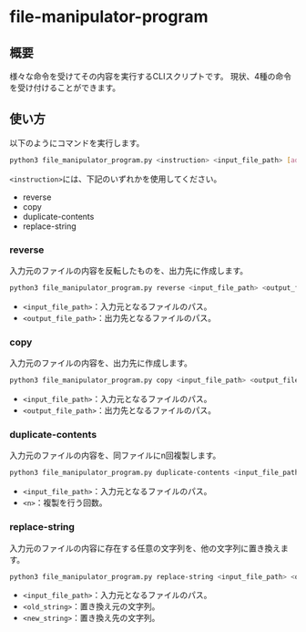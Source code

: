 # file-manipulator-program

## 概要
様々な命令を受けてその内容を実行するCLIスクリプトです。
現状、4種の命令を受け付けることができます。

## 使い方
以下のようにコマンドを実行します。

```bash
python3 file_manipulator_program.py <instruction> <input_file_path> [additional_args]
```

`<instruction>`には、下記のいずれかを使用してください。
- reverse
- copy
- duplicate-contents
- replace-string

### reverse
入力元のファイルの内容を反転したものを、出力先に作成します。

```bash
python3 file_manipulator_program.py reverse <input_file_path> <output_file_path>
```

- `<input_file_path>`：入力元となるファイルのパス。
- `<output_file_path>`：出力先となるファイルのパス。

### copy
入力元のファイルの内容を、出力先に作成します。

```bash
python3 file_manipulator_program.py copy <input_file_path> <output_file_path>
```

- `<input_file_path>`：入力元となるファイルのパス。
- `<output_file_path>`：出力先となるファイルのパス。

### duplicate-contents
入力元のファイルの内容を、同ファイルにn回複製します。

```bash
python3 file_manipulator_program.py duplicate-contents <input_file_path> <n>
```

- `<input_file_path>`：入力元となるファイルのパス。
- `<n>`：複製を行う回数。

### replace-string
入力元のファイルの内容に存在する任意の文字列を、他の文字列に置き換えます。

```bash
python3 file_manipulator_program.py replace-string <input_file_path> <old_string> <new_string>
```

- `<input_file_path>`：入力元となるファイルのパス。
- `<old_string>`：置き換え元の文字列。
- `<new_string>`：置き換え先の文字列。

